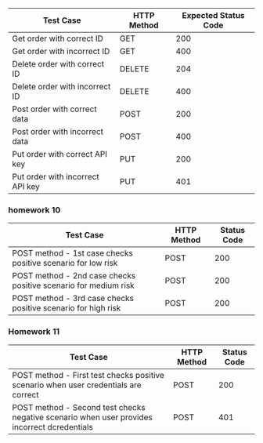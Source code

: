 | Test Case                        | HTTP Method | Expected Status Code |
| -------------------------------- | ----------- | -------------------- |
| Get order with correct ID        | GET         | 200                  |
| Get order with incorrect ID      | GET         | 400                  |
| Delete order with correct ID     | DELETE      | 204                  |
| Delete order with incorrect ID   | DELETE      | 400                  |
| Post order with correct data     | POST        | 200                  |
| Post order with incorrect data   | POST        | 400                  |
| Put order with correct API key   | PUT         | 200                  |
| Put order with incorrect API key | PUT         | 401                  |

### homework 10

| Test Case                                                       | HTTP Method | Status Code |
|-----------------------------------------------------------------| ----------- | ----------- |
| POST method - 1st case checks positive scenario for low risk    | POST        | 200         |
| POST method - 2nd case checks positive scenario for medium risk | POST        | 200         |
| POST method - 3rd case checks positive scenario for high risk   | POST        | 200         |


### Homework 11
 Test Case                                                                                    | HTTP Method | Status Code |
|----------------------------------------------------------------------------------------------| ----------- |-------------|
| POST method - First test checks positive scenario when user credentials are correct          | POST        | 200         |
| POST method - Second test checks negative scenario when user provides incorrect dcredentials | POST        | 401         |
